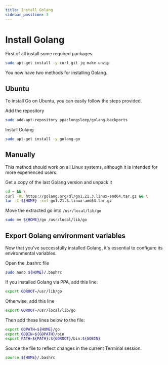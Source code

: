 ```yaml
---
title: Install Golang
sidebar_position: 3
---
```


# Install Golang

First of all install some required packages

```bash
sudo apt-get install -y curl git jq make unzip
```

You now have two methods for installing Golang.

## Ubuntu

To install Go on Ubuntu, you can easily follow the steps provided.

Add the repository

```bash
sudo add-apt-repository ppa:longsleep/golang-backports
```

Install Golang

```bash
sudo apt-get install -y golang-go
```

## Manually

This method should work on all Linux systems, although it is intended for more experienced users.

Get a copy of the last Golang version and unpack it

```bash
cd ~ && \
curl -OL https://golang.org/dl/go1.21.3.linux-amd64.tar.gz && \
tar -C ${HOME} -xvf go1.21.3.linux-amd64.tar.gz
```

Move the extracted go into `/usr/local/lib/go`
```bash
sudo mv ${HOME}/go /usr/local/lib/go
```

## Export Golang environment variables

Now that you've successfully installed Golang, it's essential to configure its environmental variables.

Open the .bashrc file

```bash
sudo nano ${HOME}/.bashrc
```

If you installed Golang via PPA, add this line:

```bash
export GOROOT=/usr/lib/go
```

Otherwise, add this line

```bash
export GOROOT=/usr/local/lib/go
```

Then add these lines below to the file:

```bash title=${HOME}/.bashrc
export GOPATH=${HOME}/go
export GOBIN=${GOPATH}/bin
export PATH=${PATH}:${GOROOT}/bin:${GOBIN}
```

Source the file to reflect changes in the current Terminal session.

```bash
source ${HOME}/.bashrc
```